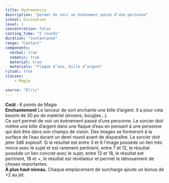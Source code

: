 ```yaml
---
title: Hydromancie
description: "permet de voir un événement passé d’une personne"
school: Divination
level: 1
concentration: false
casting_time: "2 rounds"
duration: "instantanée"
range: "Contact"
components:
  verbal: true
  somatic: true
  material: true
  materials: "Flaque d’eau, bille d’argent"
ritual: true
classes:
    - Magie

source: "Elric"
---
```

**Coût** : 6 points de Magie  
**Enchantement** Le lanceur de sort enchante une bille d’argent. Il a pour cela besoin de 30 po de matériel (encens, bougies...).  
Ce sort permet de voir un événement passé d’une personne. Le sorcier doit mettre une bille d’argent dans une flaque d’eau en pensant à une personne qui doit être dans son champs de vision. Des images se formeront à la surface de l’eau durant un demi round avant de disparaître. Le sorcier doit jeter 3d6 explosif. Si le résultat est entre 3 et 6 l’image possède un lien très mince avec le sujet et est rarement pertinent, entre 7 et 12, le résultat possède un lien concret avec le sujet, entre 13 et 18, le résultat est pertinent, 18 et +, le résultat est révélateur et permet le dénouement de choses importantes.  
**À plus haut niveau.** Chaque emplacement de surcharge ajoute un bonus de +2 au jet.  
